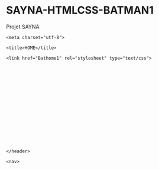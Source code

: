 # SAYNA-HTMLCSS-BATMAN1
Projet SAYNA 


































































  <head>

    <meta charset="utf-8">

    <title>HOME</title>

    <link href="Bathome1" rel="stylesheet" type="text/css">











 





    </header>

    <nav>







        
        
        
























































